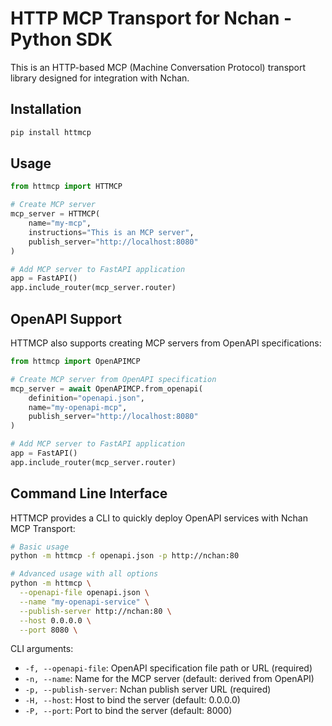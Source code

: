 # HTTP MCP Transport for Nchan - Python SDK

This is an HTTP-based MCP (Machine Conversation Protocol) transport library designed for integration with Nchan.

## Installation

```bash
pip install httmcp
```

## Usage

```python
from httmcp import HTTMCP

# Create MCP server
mcp_server = HTTMCP(
    name="my-mcp",
    instructions="This is an MCP server",
    publish_server="http://localhost:8080"
)

# Add MCP server to FastAPI application
app = FastAPI()
app.include_router(mcp_server.router)
```

## OpenAPI Support

HTTMCP also supports creating MCP servers from OpenAPI specifications:

```python
from httmcp import OpenAPIMCP

# Create MCP server from OpenAPI specification
mcp_server = await OpenAPIMCP.from_openapi(
    definition="openapi.json",
    name="my-openapi-mcp",
    publish_server="http://localhost:8080"
)

# Add MCP server to FastAPI application
app = FastAPI()
app.include_router(mcp_server.router)
```

## Command Line Interface

HTTMCP provides a CLI to quickly deploy OpenAPI services with Nchan MCP Transport:

```bash
# Basic usage
python -m httmcp -f openapi.json -p http://nchan:80

# Advanced usage with all options
python -m httmcp \
  --openapi-file openapi.json \
  --name "my-openapi-service" \
  --publish-server http://nchan:80 \
  --host 0.0.0.0 \
  --port 8080 \
```

CLI arguments:
- `-f, --openapi-file`: OpenAPI specification file path or URL (required)
- `-n, --name`: Name for the MCP server (default: derived from OpenAPI)
- `-p, --publish-server`: Nchan publish server URL (required)
- `-H, --host`: Host to bind the server (default: 0.0.0.0)
- `-P, --port`: Port to bind the server (default: 8000)